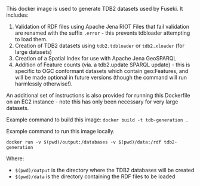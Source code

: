 This docker image is used to generate TDB2 datasets used by Fuseki.
It includes:

1. Validation of RDF files using Apache Jena RIOT
   Files that fail validation are renamed with the suffix `.error` - this prevents tdbloader attempting to load them.
2. Creation of TDB2 datasets using `tdb2.tdbloader` or `tdb2.xloader` (for large datasets)
3. Creation of a Spatial Index for use with Apache Jena GeoSPARQL
4. Addition of Feature counts (via. a tdb2.update SPARQL update) - this is specific to OGC conformant datasets which contain geo:Features, and will be made optional in future versions (though the command will run harmlessly otherwise!).

An additional set of instructions is also provided for running this Dockerfile on an EC2 instance - note this has only been necessary for very large datasets.

Example command to build this image:
`docker build -t tdb-generation .`

Example command to run this image locally.
```
docker run -v $(pwd)/output:/databases -v $(pwd)/data:/rdf tdb2-generation
```

Where:
- `$(pwd)/output` is the directory where the TDB2 databases will be created
- `$(pwd)/data` is the directory containing the RDF files to be loaded